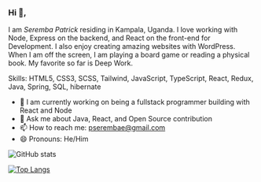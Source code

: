 ### Hi 👋, 
I am *Seremba Patrick* residing in Kampala, Uganda. I love working with Node, Express on the backend, and React on the front-end for Development. I also enjoy creating amazing websites with WordPress. When I am off the screen, I am playing a board game or reading a physical book. My favorite so far is Deep Work.

Skills: HTML5, CSS3, SCSS, Tailwind, JavaScript, TypeScript, React, Redux, Java, Spring, SQL, hibernate 

- 🌱 I am currently working on being a fullstack programmer building with React and Node 
-  💬 Ask me about Java, React, and Open Source contribution
- 📫 How to reach me: pserembae@gmail.com 
- 😄 Pronouns: He/Him

![GitHub stats](https://github-readme-stats.vercel.app/api?username=Seremba&show_icons=true) 

[![Top Langs](https://github-readme-stats.vercel.app/api/top-langs/?username=Seremba&layout=compact)](https://github.com/anuraghazra/github-readme-stats)








